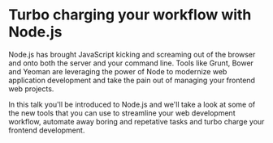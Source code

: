 # Turbo charging your workflow with Node.js

Node.js has brought JavaScript kicking and screaming out of the browser and onto both the server and your command line. Tools like Grunt, Bower and Yeoman are leveraging the power of Node to modernize web application development and take the pain out of managing your frontend web projects.

In this talk you'll be introduced to Node.js and we'll take a look at some of the new tools that you can use to streamline your web development workflow, automate away boring and repetative tasks and turbo charge your frontend development.
